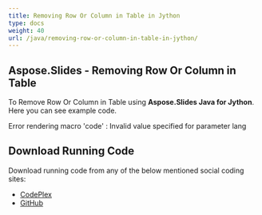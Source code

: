 ```yaml
---
title: Removing Row Or Column in Table in Jython
type: docs
weight: 40
url: /java/removing-row-or-column-in-table-in-jython/
---
```


## **Aspose.Slides - Removing Row Or Column in Table**
To Remove Row Or Column in Table using **Aspose.Slides Java for Jython**. Here you can see example code.

Error rendering macro 'code' : Invalid value specified for parameter lang
## **Download Running Code**
Download running code from any of the below mentioned social coding sites:

- [CodePlex](https://asposeslidesjavajython.codeplex.com/releases/view/620122)
- [GitHub](https://github.com/aspose-slides/Aspose.Slides-for-Java/releases/tag/Aspose.Slides_Java_for_Jython-v1.0)
